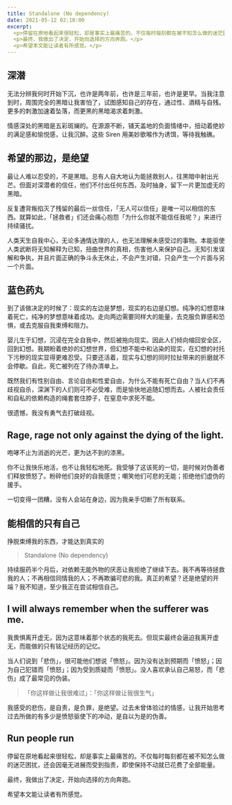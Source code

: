 ```yaml
---
title: Standalone (No dependency)
date: 2021-05-12 02:18:00
excerpt:
  <p>停留在原地看起来很轻松，却是事实上最痛苦的。不仅每时每刻都在被不知怎么做的迷茫困扰，还会因毫无进展而受到指责，即使保持不动就已花费了全部能量。</p>
  <p>最终，我做出了决定，开始向选择的方向奔跑。</p>
  <p>希望本文能让读者有所感觉。</p>
---
```


## 深潜

无法分辨我何时开始下沉，也许是两年前，也许是三年前，也许是更早。当我注意到时，周围完全的黑暗让我害怕了，试图感知自己的存在，通过性、酒精与自残。更多的刺激加速着坠落，而更黑的黑暗渴求着刺激。

情感深处的黑暗是五彩斑斓的。在源源不断，铺天盖地的负面情绪中，扭动着绝妙的满足感和愉悦感，让我沉醉。这些 Siren 用美妙歌喉作为诱饵，等待我触礁。

## 希望的那边，是绝望

最让人难以忍受的，不是黑暗。总有人自大地认为能拯救别人，往黑暗中射出光芒。但面对深潜者的信任，他们不付出任何东西，及时抽身，留下一片更加虚无的黑暗。

反复遭背叛掐灭了残留的最后一丝信任，「无人可以信任」是唯一可以相信的东西。就算如此，「拯救者」们还会痛心抱怨「为什么你就不能信任我呢？」来进行持续骚扰。

人类天生自我中心，无论多通情达理的人，也无法理解未感受过的事物。本能驱使人类武断将无知解释为已知，扭曲世界的真相，伤害他人来保护自己。无知引发误解和争执，并且片面正确的争斗永无休止，不会产生对错，只会产生一个片面与另一个片面。

## 蓝色药丸

到了该做决定的时候了：现实的左边是梦想，现实的右边是幻想。纯净的幻想意味着死亡，纯净的梦想意味着成功。走向两边需要同样大的能量，去克服负罪感和恐惧，或去克服自我束缚和阻力。

婴儿生于幻想，沉浸在完全自我中，然后被拖向现实。因此人们倾向缩回安全区，回到幻想。我期盼着绝妙的幻想世界，但幻想不能中和沾染的现实，在幻想的衬托下污秽的现实显得更难忍受。只要还活着，现实与幻想的同时拉扯带来的折磨就不会停歇。自此，死亡被列在了待办清单上。

既然我们有性别自由、言论自由和性爱自由，为什么不能有死亡自由？当人们不再歧视自杀，深渊下的人们则可不必受难，而是愉快地追随幻想而去。人被社会责任和自私的依赖构造的绳套套住脖子，在窒息中求死不能。

很遗憾，我没有勇气去打破歧视。

## Rage, rage not only against the dying of the light.

咆哮不止为消逝的光芒，更为达不到的漆黑。

你不让我快乐地活，也不让我轻松地死。我受够了这该死的一切，是时候对伪善者们释放愤怒了。粉碎他们良好的自我感觉；嘲笑他们可悲的无能；拒绝他们虚伪的援手。

一切变得一团糟，没有人会站在身边，因为我亲手切断了所有联系。

## 能相信的只有自己

挣脱束缚我的东西，才能达到真实的

> Standalone (No dependency)

持续服药半个月后，对依赖无能外物的厌恶让我拒绝了继续下去。我不再等待拯救我的人；不再相信同情我的人；不再欺骗可悲的我。真正的希望？还是绝望的开端？我不知道，至少我正在尝试相信自己。

## I will always remember when the sufferer was me.

我畏惧离开虚无，因为这意味着那个状态的我死去。但现实最终会逼迫我离开虚无，而能做的只有铭记经历的记忆。

当人们说到「悲伤」，很可能他们想说「愤怒」。因为没有达到预期而「愤怒」；因为自己犯错而「愤怒」；因为受到质疑而「愤怒」。没人喜欢承认自己易怒，而「悲伤」成了最常见的伪装。

> 「你这样做让我很难过」：「你这样做让我很生气」

我感受的悲伤，是自责，是负罪，是绝望。过去未曾体验过的情感，让我开始思考过去所做的有多少是愤怒驱使下的冲动，是自以为是的伪善。

## Run people run

停留在原地看起来很轻松，却是事实上最痛苦的。不仅每时每刻都在被不知怎么做的迷茫困扰，还会因毫无进展而受到指责，即使保持不动就已花费了全部能量。

最终，我做出了决定，开始向选择的方向奔跑。

希望本文能让读者有所感觉。